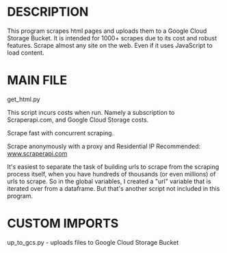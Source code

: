 # DESCRIPTION
This program scrapes html pages and uploads them to a Google Cloud Storage Bucket. It is intended for 1000+ scrapes due to its cost and robust features. Scrape almost any site on the web. Even if it uses JavaScript to load content.

# MAIN FILE
get_html.py

This script incurs costs when run. Namely a subscription to Scraperapi.com, and Google Cloud Storage costs.

Scrape fast with concurrent scraping.

Scrape anonymously with a proxy and Residential IP 
Recommended: www.scraperapi.com

It's easiest to separate the task of building urls to scrape from the scraping process itself, when you have hundreds of thousands (or even millions) of urls to scrape. So in the global variables, I created a "url" variable that is iterated over from a dataframe. But that's another script not included in this program.

# CUSTOM IMPORTS
up_to_gcs.py - uploads files to Google Cloud Storage Bucket

